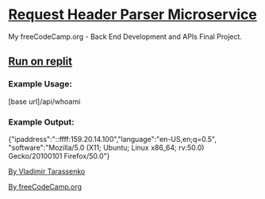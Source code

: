 # [Request Header Parser Microservice](https://www.freecodecamp.org/learn/apis-and-microservices/apis-and-microservices-projects/request-header-parser-microservice)

My freeCodeCamp.org - Back End Development and APIs Final Project.

## [Run on replit](https://replit.com/@VladimirTa/Timestamp-Microservice#server.js)

### Example Usage:

[base url]/api/whoami

### Example Output:

{"ipaddress":"::ffff:159.20.14.100","language":"en-US,en;q=0.5",
"software":"Mozilla/5.0 (X11; Ubuntu; Linux x86_64; rv:50.0) Gecko/20100101 Firefox/50.0"}

[By Vladimir Tarassenko](https://www.freecodecamp.org/vladimir_ta/)

[By freeCodeCamp.org](https://www.freecodecamp.org/)